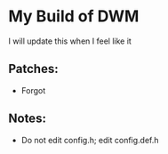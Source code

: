 # My Build of DWM

I will update this when I feel like it 

## Patches:
- Forgot

## Notes:
- Do not edit config.h; edit config.def.h
